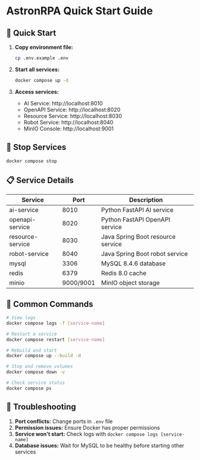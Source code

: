 # AstronRPA Quick Start Guide

## 🚀 Quick Start

1. **Copy environment file:**
   ```bash
   cp .env.example .env
   ```

2. **Start all services:**
   ```bash
   docker compose up -d
   ```

3. **Access services:**
   - AI Service: http://localhost:8010
   - OpenAPI Service: http://localhost:8020
   - Resource Service: http://localhost:8030
   - Robot Service: http://localhost:8040
   - MinIO Console: http://localhost:9001

## 🛑 Stop Services

```bash
docker compose stop
```

## 📋 Service Details

| Service | Port | Description |
|---------|------|-------------|
| ai-service | 8010 | Python FastAPI AI service |
| openapi-service | 8020 | Python FastAPI OpenAPI service |
| resource-service | 8030 | Java Spring Boot resource service |
| robot-service | 8040 | Java Spring Boot robot service |
| mysql | 3306 | MySQL 8.4.6 database |
| redis | 6379 | Redis 8.0 cache |
| minio | 9000/9001 | MinIO object storage |

## 🔧 Common Commands

```bash
# View logs
docker compose logs -f [service-name]

# Restart a service
docker compose restart [service-name]

# Rebuild and start
docker compose up --build -d

# Stop and remove volumes
docker compose down -v

# Check service status
docker compose ps
```

## 🐛 Troubleshooting

1. **Port conflicts:** Change ports in `.env` file
2. **Permission issues:** Ensure Docker has proper permissions
3. **Service won't start:** Check logs with `docker compose logs [service-name]`
4. **Database issues:** Wait for MySQL to be healthy before starting other services
